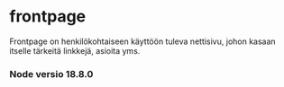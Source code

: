 # frontpage

Frontpage on henkilökohtaiseen käyttöön tuleva nettisivu, johon kasaan itselle tärkeitä linkkejä, asioita yms.



### Node versio 18.8.0
